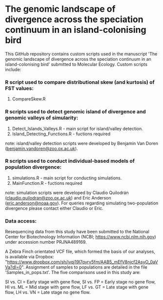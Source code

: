 # The genomic landscape of divergence across the speciation continuum in an island-colonising bird

This GitHub repository contains custom scripts used in the manuscript 'The genomic landscape of divergence across the speciation continuum in an island-colonising bird' submitted to Molecular Ecology. Custom scripts include:

### R script used to compare distributional skew (and kurtosis) of FST values:
1) CompareSkew.R  

### R scripts used to detect genomic island of divergence and genomic valleys of simularity:
1) Detect_Islands_Valleys.R - main script for island/valley detection.
2) Island_Detecting_Functions.R - fuctions required 

note: island/valley detection scripts were developed by Benjamin Van Doren (benjamin.vandoren@zoo.ox.ac.uk).

### R scripts used to conduct individual-based models of population divergence:
1) simulations.R - main script for conducting simulations.
2) MainFunction.R - fuctions required 

note: simulation scripts were developed by Claudio Quilodrán (claudio.quilodran@zoo.ox.ac.uk) and Eric Anderson (eric.anderson@noaa.gov). For queries regarding simulating two-population divergence please contact either Claudio or Eric. 

### Data access:
Resequencing data from this study have been submitted to the National Center for Biotechnology Information (NCBI; https://www.ncbi.nlm.nih.gov) under accession number PRJNA489169. 

A Zebra Finch orientated VCF file, which formed the basis of our analyses, is available via Dropbox: "https://www.dropbox.com/sh/ivqj19l7qyrv5fm/AAB5_mEfV8njcf2AsyO_0aVVa?dl=0". Assignment of samples to populations are detailed in the file 'Samples_in_pops.txt'. The five comparisons used in this study are:

SI vs. CI = Early stage with gene flow, SI vs. FP = Early stage no gene flow, HI vs. ML = Mid stage with gene flow, LF vs. GT = Late stage with gene flow, LH vs. VN = Late stage no gene flow.
